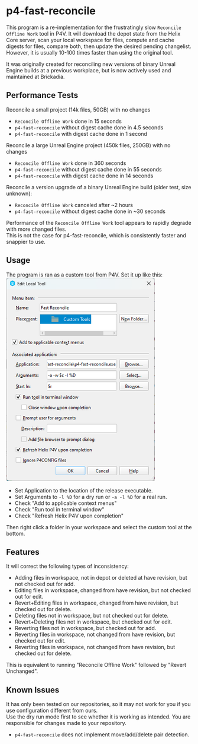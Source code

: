 # p4-fast-reconcile

This program is a re-implementation for the frustratingly slow `Reconcile Offline Work` tool in P4V. It will download the depot state from the Helix Core server, scan your local workspace for files, compute and cache digests for files, compare both, then update the desired pending changelist. However, it is usually 10-100 times faster than using the original tool.

It was originally created for reconciling new versions of binary Unreal Engine builds at a previous workplace, but is now actively used and maintained at Brickadia.

## Performance Tests

Reconcile a small project (14k files, 50GB) with no changes
- `Reconcile Offline Work` done in 15 seconds
- `p4-fast-reconcile` without digest cache done in 4.5 seconds
- `p4-fast-reconcile` with digest cache done in 1 second

Reconcile a large Unreal Engine project (450k files, 250GB) with no changes
- `Reconcile Offline Work` done in 360 seconds
- `p4-fast-reconcile` without digest cache done in 55 seconds 
- `p4-fast-reconcile` with digest cache done in 14 seconds

Reconcile a version upgrade of a binary Unreal Engine build (older test, size unknown):
- `Reconcile Offline Work` canceled after ~2 hours
- `p4-fast-reconcile` without digest cache done in ~30 seconds

Performance of the `Reconcile Offline Work` tool appears to rapidly degrade with more changed files.  
This is not the case for p4-fast-reconcile, which is consistently faster and snappier to use.

## Usage

The program is ran as a custom tool from P4V. Set it up like this:
![Custom Tool Setup](img/custom_tool.png)

- Set Application to the location of the release executable.
- Set Arguments to `-l %D` for a dry run or `-a -l %D` for a real run.
- Check "Add to applicable context menus"
- Check "Run tool in terminal window"
- Check "Refresh Helix P4V upon completion"

Then right click a folder in your workspace and select the custom tool at the bottom.

## Features

It will correct the following types of inconsistency:

- Adding files in workspace, not in depot or deleted at have revision, but not checked out for add.
- Editing files in workspace, changed from have revision, but not checked out for edit.
- Revert+Editing files in workspace, changed from have revision, but checked out for delete.
- Deleting files not in workspace, but not checked out for delete.
- Revert+Deleting files not in workspace, but checked out for edit.
- Reverting files not in workspace, but checked out for add.
- Reverting files in workspace, not changed from have revision, but checked out for edit.
- Reverting files in workspace, not changed from have revision, but checked out for delete.

This is equivalent to running "Reconcile Offline Work" followed by "Revert Unchanged".

## Known Issues

It has only been tested on our repositories, so it may not work for you if you use configuration different from ours.  
Use the dry run mode first to see whether it is working as intended. You are responsible for changes made to your repository.

- `p4-fast-reconcile` does not implement move/add/delete pair detection.
